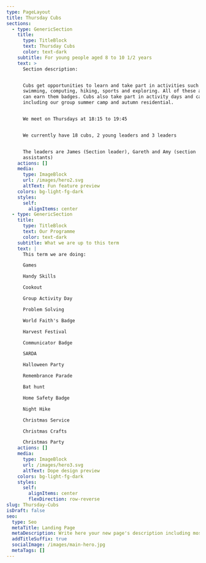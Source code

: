 ```yaml
---
type: PageLayout
title: Thursday Cubs
sections:
  - type: GenericSection
    title:
      type: TitleBlock
      text: Thursday Cubs
      color: text-dark
    subtitle: For young people aged 8 to 10 1/2 years
    text: >
      Section description:


      Cubs get opportunities to learn and take part in activities such as
      swimming, computing, hiking, sports and exploring. All of these activities
      can earn them badges. Cubs also take part in activity days and camps
      including our group summer camp and autumn residential.


      We meet on Thursdays at 18:15 to 19:45


      We currently have 18 cubs, 2 young leaders and 3 leaders


      The leaders are James (Section leader), Gareth and Amy (section
      assistants)
    actions: []
    media:
      type: ImageBlock
      url: /images/hero2.svg
      altText: Fun feature preview
    colors: bg-light-fg-dark
    styles:
      self:
        alignItems: center
  - type: GenericSection
    title:
      type: TitleBlock
      text: Our Programme
      color: text-dark
    subtitle: What we are up to this term
    text: |
      This term we are doing:

      Games 

      Handy Skills

      Cookout

      Group Activity Day

      Problem Solving 

      World Faith's Badge

      Harvest Festival

      Communicator Badge

      SARDA

      Halloween Party

      Remembrance Parade

      Bat hunt

      Home Safety Badge

      Night Hike

      Christmas Service

      Christmas Crafts

      Christmas Party
    actions: []
    media:
      type: ImageBlock
      url: /images/hero3.svg
      altText: Dope design preview
    colors: bg-light-fg-dark
    styles:
      self:
        alignItems: center
        flexDirection: row-reverse
slug: Thursday-Cubs
isDraft: false
seo:
  type: Seo
  metaTitle: Landing Page
  metaDescription: Write here your new page's description including most relevant keywords.
  addTitleSuffix: true
  socialImage: /images/main-hero.jpg
  metaTags: []
---
```

